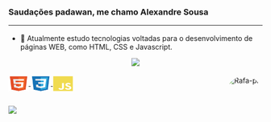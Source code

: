 ### Saudações padawan, me chamo Alexandre Sousa <hr>

- 🔭 Atualmente estudo tecnologias voltadas para o desenvolvimento de páginas WEB, como HTML, CSS e Javascript. <br>

<div align="center">
  <a href="https://github.com/alexandresouva">
  <img height="180em" src="https://github-readme-stats.vercel.app/api?username=alexandresouva&show_icons=true&theme=dark&include_all_commits=true&count_private=true"/>
  <!-- <img height="180em" src="https://github-readme-stats.vercel.app/api/top-langs/?username=alexandresouva&layout=compact&langs_count=7&theme=dark"/> -->
</div>

  <div style="display: inline_block"><br>
  <img align="center" alt="Rafa-HTML" height="30" width="40" src="https://raw.githubusercontent.com/devicons/devicon/master/icons/html5/html5-original.svg">
  <img align="center" alt="Rafa-CSS" height="30" width="40" src="https://raw.githubusercontent.com/devicons/devicon/master/icons/css3/css3-original.svg">
  <img align="center" alt="Rafa-Js" height="30" width="40" src="https://raw.githubusercontent.com/devicons/devicon/master/icons/javascript/javascript-plain.svg">

  <img align="right" alt="Rafa-pic" height="150" style="border-radius:50px;" src="https://c.tenor.com/udYl1CJgloUAAAAM/yoda-star-wars.gif">
    </div>
  
  ## 
  
<div>
  <a href="https://www.linkedin.com/in/alexandresousasilva/" target="_blank"><img src="https://img.shields.io/badge/-LinkedIn-%230077B5?style=for-the-badge&logo=linkedin&logoColor=white" target="_blank"></a> 
</div>    
<!--
**pseudoale/pseudoale** is a ✨ _special_ ✨ repository because its `README.md` (this file) appears on your GitHub profile.

Here are some ideas to get you started:

- 🔭 I’m currently working on ...
- 🌱 I’m currently learning ...
- 👯 I’m looking to collaborate on ...
- 🤔 I’m looking for help with ...
- 💬 Ask me about ...
- 📫 How to reach me: ...
- 😄 Pronouns: ...
- ⚡ Fun fact: ...
-->
